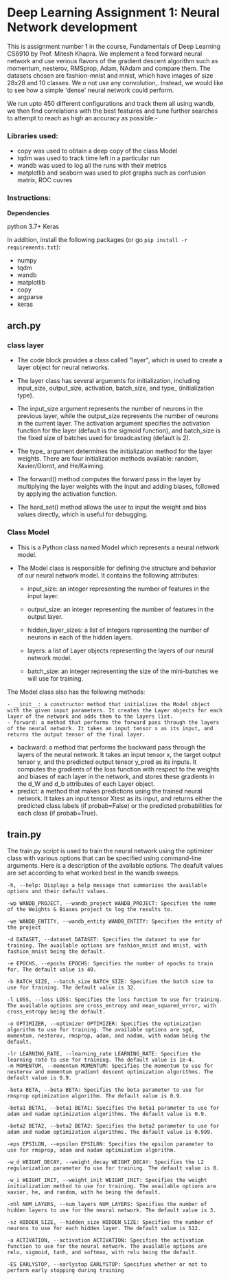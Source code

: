 # Deep Learning Assignment 1: Neural Network development

This is assignment number 1 in the course, Fundamentals of Deep Learning CS6910 by Prof. Mitesh Khapra.
We implement a feed forward neural network and use verious flavors of the gradient descent algorithm such as momentum, nesterov, RMSprop, Adam, NAdam  and compare  them. The datasets chosen are fashion-mnist and mnist, which have images of size 28x28 and 10 classes. We o not use any convolution,. Instead, we would like to see how a simple 'dense' neural network could perform.

We run upto 450 different configurations and track them all using wandb, we then find correlations with the best featuires and tune further searches to attempt to reach as high an accuracy as possible:-

### Libraries used:
- copy was used to obtain a deep copy of the class Model
- tqdm was used to track time left in a particular run
- wandb was used to log all the runs with their metrics
- matplotlib and seaborn was used to plot graphs such as confusion matrix, ROC cuvres



### Instructions:

**Dependencies**

python 3.7+
Keras

In addition,  install the following packages (or go `pip install -r requirements.txt`):
- numpy
- tqdm
- wandb
- matplotlib
- copy
- argparse
- keras

## arch.py
### class layer
- The code block provides a class called "layer", which is used to create a layer object for neural networks.

- The layer class has several arguments for initialization, including input_size, output_size, activation, batch_size, and type_ (initialization type).

- The input_size argument represents the number of neurons in the previous layer, while the output_size represents the number of neurons in the current layer. The activation argument specifies the activation function for the layer (default is the sigmoid function), and batch_size is the fixed size of batches used for broadcasting (default is 2).

- The type_ argument determines the initialization method for the layer weights. There are four initialization methods available: random, Xavier/Glorot, and He/Kaiming.

- The forward() method computes the forward pass in the layer by multiplying the layer weights with the input and adding biases, followed by applying the activation function.

- The hard_set() method allows the user to input the weight and bias values directly, which is useful for debugging.

### Class Model
- This is a Python class named Model which represents a neural network model. 
- The Model class is responsible for defining the structure and behavior of our neural network model. It contains the following attributes:

    - input_size: an integer representing the number of features in the input layer.
    
    - output_size: an integer representing the number of features in the output layer.
    
    - hidden_layer_sizes: a list of integers representing the number of neurons in each of the hidden layers.
    
    - layers: a list of Layer objects representing the layers of our neural network model.
    
    - batch_size: an integer representing the size of the mini-batches we will use for training.

The Model class also has the following methods:

    - __init__: a constructor method that initializes the Model object with the given input parameters. It creates the Layer objects for each layer of the network and adds them to the layers list.
    - forward: a method that performs the forward pass through the layers of the neural network. It takes an input tensor x as its input, and returns the output tensor of the final layer.
   - backward: a method that performs the backward pass through the layers of the neural network. It takes an input tensor x, the target output tensor y, and the predicted output tensor y_pred as its inputs. It computes the gradients of the loss function with respect to the weights and biases of each layer in the network, and stores these gradients in the d_W and d_b attributes of each Layer object.
   - predict: a method that makes predictions using the trained neural network. It takes an input tensor Xtest as its input, and returns either the predicted class labels (if probab=False) or the predicted probabilities for each class (if probab=True).
## train.py

The train.py script is used to train the neural network using the optimizer class with various options that can be specified using command-line arguments. Here is a description of the available options. The deafult values are set according to what worked best in the wandb sweeps.

    -h, --help: Displays a help message that summarizes the available options and their default values.
    
    -wp WANDB_PROJECT, --wandb_project WANDB_PROJECT: Specifies the name of the Weights & Biases project to log the results to.
    
    -we WANDB_ENTITY, --wandb_entity WANDB_ENTITY: Specifies the entity of the project 
    
    -d DATASET, --dataset DATASET: Specifies the dataset to use for training. The available options are fashion_mnist and mnist, with fashion_mnist being the default.
    
    -e EPOCHS, --epochs EPOCHS: Specifies the number of epochs to train for. The default value is 40.
    
    -b BATCH_SIZE, --batch_size BATCH_SIZE: Specifies the batch size to use for training. The default value is 32.
    
    -l LOSS, --loss LOSS: Specifies the loss function to use for training. The available options are cross_entropy and mean_squared_error, with cross_entropy being the default.
    
    -o OPTIMIZER, --optimizer OPTIMIZER: Specifies the optimization algorithm to use for training. The available options are sgd, momentum, nesterov, rmsprop, adam, and nadam, with nadam being the default.
    
    -lr LEARNING_RATE, --learning_rate LEARNING_RATE: Specifies the learning rate to use for training. The default value is 1e-4.
    -m MOMENTUM, --momentum MOMENTUM: Specifies the momentum to use for nesterov and momentum gradient descent optimization algorithms. The default value is 0.9.
    
    -beta BETA, --beta BETA: Specifies the beta parameter to use for rmsprop optimization algorithm. The default value is 0.9.
    
    -beta1 BETA1, --beta1 BETA1: Specifies the beta1 parameter to use for adam and nadam optimization algorithms. The default value is 0.9.
    
    -beta2 BETA2, --beta2 BETA2: Specifies the beta2 parameter to use for adam and nadam optimization algorithms. The default value is 0.999.
    
    -eps EPSILON, --epsilon EPSILON: Specifies the epsilon parameter to use for rmsprop, adam and nadam optimization algorithm.
    
    -w_d WEIGHT_DECAY, --weight_decay WEIGHT_DECAY: Specifies the L2 regularization parameter to use for training. The default value is 0.
    
    -w_i WEIGHT_INIT, --weight_init WEIGHT_INIT: Specifies the weight initialization method to use for training. The available options are xavier, he, and random, with he being the default.
    
    -nhl NUM_LAYERS, --num_layers NUM_LAYERS: Specifies the number of hidden layers to use for the neural network. The default value is 3.
    
    -sz HIDDEN_SIZE, --hidden_size HIDDEN_SIZE: Specifies the number of neurons to use for each hidden layer. The default value is 512.
    
    -a ACTIVATION, --activation ACTIVATION: Specifies the activation function to use for the neural network. The available options are relu, sigmoid, tanh, and softmax, with relu being the default.
    
    -ES EARLYSTOP, --earlystop EARLYSTOP: Specifies whether or not to perform early stopping during training
